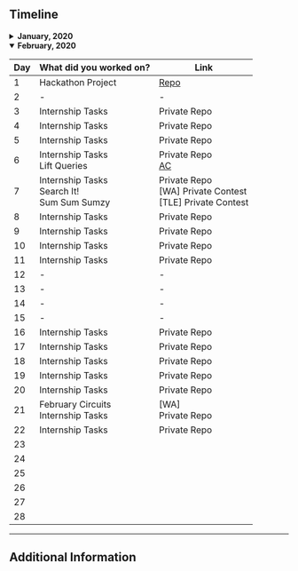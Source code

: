 ## Timeline

<details>
<summary>
<b>January, 2020</b>
</summary>

| Day | What did you worked on?                                             | Link                                                                          |
| --- | ------------------------------------------------------------------- | ----------------------------------------------------------------------------- |
| 1   | Internship Tasks                                                    | Private Repo                                                                  |
| 2   | Social login in React                                               | Private Repo                                                                  |
| 3   | Internship Tasks<br> Social login in React                          | Private Repo<br> Private Repo                                                 |
| 4   | Internship Tasks                                                    | Private Repo                                                                  |
| 5   | Internship Tasks                                                    | Private Repo                                                                  |
| 6   | Internship Tasks                                                    | Private Repo                                                                  |
| 7   | -                                                                   | -                                                                             |
| 8   | Internship Tasks                                                    | Private Repo                                                                  |
| 9   | Internship Tasks                                                    | Private Repo                                                                  |
| 10  | Internship Tasks<br> DSC Website Backend PR Review                  | Private Repo<br> [Link](https://github.com/dsckiet/website-backend-v2/pull/2) |
| 11  | -                                                                   | -                                                                             |
| 12  | Internship Code Revision                                            | Private Repo                                                                  |
| 13  | Internship Tasks                                                    | Private Repo                                                                  |
| 14  | Internship Tasks                                                    | Private Repo                                                                  |
| 15  | Internship Tasks                                                    | Private Repo                                                                  |
| 16  | Internship Tasks<br> Init SIH Project Backend                       | Private Repo<br> [Repo](https://github.com/ritiksr25/help-me-backend)         |
| 17  | Internship Tasks<br> Hackerearth Code Arena                         | Private Repo<br> Partially Accepted (WON)                                     |
| 18  | Internship Tasks                                                    | Private Repo                                                                  |
| 19  | Internship Tasks                                                    | Private Repo                                                                  |
| 20  | Internship Tasks                                                    | Private Repo                                                                  |
| 21  | Internship Tasks                                                    | Private Repo                                                                  |
| 22  | Internship Tasks - Refactored, improved module                      | Private Repo                                                                  |
| 23  | Internship Tasks - Refactored, improved module                      | Private Repo                                                                  |
| 24  | CamelCase<br> Halloween Sale<br> Chocolate Feast<br> Taum and B'Day | Code IT Contest Hackerrank                                                    |
| 25  | -                                                                   | -                                                                             |
| 26  | Bootcamp Attendence System                                          | Private Repo                                                                  |
| 27  | Bootcamp Attendence System                                          | Private Repo                                                                  |
| 28  | Bootcamp Attendence System                                          | Private Repo                                                                  |
| 29  | Bootcamp Attendence System                                          | Private Repo                                                                  |
| 30  | Bootcamp Attendence System                                          | Private Repo                                                                  |
| 31  | Hackathon Project                                                   | [Repo](https://github.com/rhnmht30/hack-vsit-2020)                            |

</details>
<details open>
<summary>
<b>February, 2020</b>
</summary>

| Day | What did you worked on?                           | Link                                                                    |
| --- | ------------------------------------------------- | ----------------------------------------------------------------------- |
| 1   | Hackathon Project                                 | [Repo](https://github.com/rhnmht30/hack-vsit-2020)                      |
| 2   | -                                                 | -                                                                       |
| 3   | Internship Tasks                                  | Private Repo                                                            |
| 4   | Internship Tasks                                  | Private Repo                                                            |
| 5   | Internship Tasks                                  | Private Repo                                                            |
| 6   | Internship Tasks<br> Lift Queries                 | Private Repo<br> [AC](https://www.hackerearth.com/submission/35981774/) |
| 7   | Internship Tasks<br> Search It!<br> Sum Sum Sumzy | Private Repo<br> [WA] Private Contest<br> [TLE] Private Contest         |
| 8   | Internship Tasks                                  | Private Repo                                                            |
| 9   | Internship Tasks                                  | Private Repo                                                            |
| 10  | Internship Tasks                                  | Private Repo                                                            |
| 11  | Internship Tasks                                  | Private Repo                                                            |
| 12  | -                                                 | -                                                                       |
| 13  | -                                                 | -                                                                       |
| 14  | -                                                 | -                                                                       |
| 15  | -                                                 | -                                                                       |
| 16  | Internship Tasks                                  | Private Repo                                                            |
| 17  | Internship Tasks                                  | Private Repo                                                            |
| 18  | Internship Tasks                                  | Private Repo                                                            |
| 19  | Internship Tasks                                  | Private Repo                                                            |
| 20  | Internship Tasks                                  | Private Repo                                                            |
| 21  | February Circuits<br> Internship Tasks            | [WA]<br> Private Repo                                                                        |
| 22  | Internship Tasks                                  | Private Repo                                                                        |
| 23  |                                                   |                                                                         |
| 24  |                                                   |                                                                         |
| 25  |                                                   |                                                                         |
| 26  |                                                   |                                                                         |
| 27  |                                                   |                                                                         |
| 28  |                                                   |                                                                         |

---

</details>

## Additional Information
